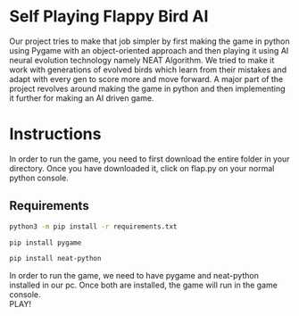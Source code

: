 # Self Playing Flappy Bird AI
Our project tries to make that job simpler by first making the game in python using Pygame with an object-oriented approach and then playing it using AI neural evolution technology namely NEAT Algorithm. We tried to make it work with generations of evolved birds which learn from their mistakes and adapt with every gen to score more and move forward. A major part of the project revolves around making the game in python and then implementing it further for making an AI driven game.   
# Instructions
In order to run the game, you need to first download the entire folder in your directory.
Once you have downloaded it, click on flap.py on your normal python console. <br>
## Requirements
```bash
python3 -m pip install -r requirements.txt
```
```bash
pip install pygame
```
```bash
pip install neat-python
```
In order to run the game, we need to have pygame and neat-python installed in our pc.
Once both are installed, the game will run in the game console. <br>
PLAY!
